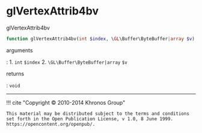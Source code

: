 # glVertexAttrib4bv
glVertexAttrib4bv

```php
function glVertexAttrib4bv(int $index, \GL\Buffer\ByteBuffer|array $v) : void
```

arguments

:    1. `int` `$index` 
    2. `\GL\Buffer\ByteBuffer|array` `$v` 

returns

:    `void` 

---
     

!!! cite "Copyright © 2010-2014 Khronos Group"

    This material may be distributed subject to the terms and conditions set forth in the Open Publication License, v 1.0, 8 June 1999. https://opencontent.org/openpub/.